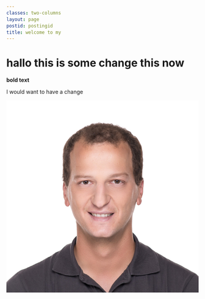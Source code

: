 ```yaml
---
classes: two-columns
layout: page
postid: postingid
title: welcome to my
---
```


# hallo this is some change this now

**bold text**

I would want to have a change

![null](/_images/content/alois-mayr.jpg)